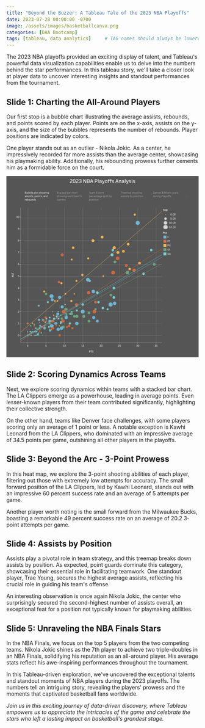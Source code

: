 ```yaml
---
title: "Beyond the Buzzer: A Tableau Tale of the 2023 NBA Playoffs"
date: 2023-07-28 00:00:00 -0700
image: /assets/images/basketballcanva.png
categories: [DAA Bootcamp]
tags: [tableau, data analytics]     # TAG names should always be lowercase
---
```




The 2023 NBA playoffs provided an exciting display of talent, and Tableau's powerful data visualization capabilities enable us to delve into the numbers behind the star performances. In this tableau story, we'll take a closer look at player data to uncover interesting insights and standout performances from the tournament.

## Slide 1: Charting the All-Around Players


Our first stop is a bubble chart illustrating the average assists, rebounds, and points scored by each player. Points are on the x-axis, assists on the y-axis, and the size of the bubbles represents the number of rebounds. Player positions are indicated by colors.

One player stands out as an outlier - Nikola Jokic. As a center, he impressively recorded far more assists than the average center, showcasing his playmaking ability. Additionally, his rebounding prowess further cements him as a formidable force on the court.

![bubble plot](/assets/images/bubbleplot.png)

## Slide 2: Scoring Dynamics Across Teams


Next, we explore scoring dynamics within teams with a stacked bar chart. The LA Clippers emerge as a powerhouse, leading in average points. Even lesser-known players from their team contributed significantly, highlighting their collective strength.

On the other hand, teams like Denver face challenges, with some players scoring only an average of 1 point or less. A notable exception is Kawhi Leonard from the LA Clippers, who dominated with an impressive average of 34.5 points per game, outshining all other players in the playoffs.

## Slide 3: Beyond the Arc - 3-Point Prowess


In this heat map, we explore the 3-point shooting abilities of each player, filtering out those with extremely low attempts for accuracy. The small forward position of the LA Clippers, led by Kawhi Leonard, stands out with an impressive 60 percent success rate and an average of 5 attempts per game.

Another player worth noting is the small forward from the Milwaukee Bucks, boasting a remarkable 49 percent success rate on an average of 20.2 3-point attempts per game.

## Slide 4: Assists by Position


Assists play a pivotal role in team strategy, and this treemap breaks down assists by position. As expected, point guards dominate this category, showcasing their essential role in facilitating teamwork. One standout player, Trae Young, secures the highest average assists, reflecting his crucial role in guiding his team's offense.

An interesting observation is once again Nikola Jokic, the center who surprisingly secured the second-highest number of assists overall, an exceptional feat for a position not typically known for playmaking abilities.

## Slide 5: Unraveling the NBA Finals Stars


In the NBA Finals, we focus on the top 5 players from the two competing teams. Nikola Jokic shines as the 7th player to achieve two triple-doubles in an NBA Finals, solidifying his reputation as an all-around player. His average stats reflect his awe-inspiring performances throughout the tournament.

In this Tableau-driven exploration, we've uncovered the exceptional talents and standout moments of NBA players during the 2023 playoffs. The numbers tell an intriguing story, revealing the players' prowess and the moments that captivated basketball fans worldwide.

*Join us in this exciting journey of data-driven discovery, where Tableau empowers us to appreciate the intricacies of the game and celebrate the stars who left a lasting impact on basketball's grandest stage.*
